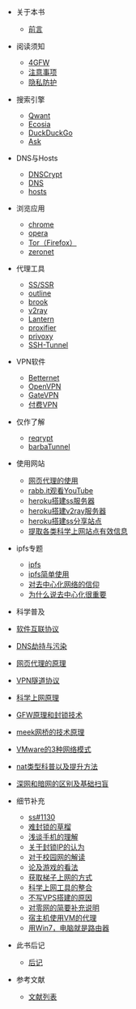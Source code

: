 * 关于本书

  * [前言](README.md)

* 阅读须知
  
  * [4GFW](look/4gfw.md)
  * [注意事项](look/notice.md)
  * [隐私防护](look/nsfw.md)

* 搜索引擎
  
  * [Qwant](search/qwant.md)
  * [Ecosia](search/ecosia.md)
  * [DuckDuckGo](search/duckduckgo.md)
  * [Ask](search/ask.md)

* DNS与Hosts

  * [DNSCrypt](dns&hosts/dnscrypt.md)
  * [DNS](dns&hosts/dns.md)
  * [hosts](dns&hosts/hosts.md)

* 浏览应用

  * [chrome](browse/chrome.md)
  * [opera](browse/opera.md)
  * [Tor（Firefox）](browse/tor-firefox.md)
  * [zeronet](browse/zeronet.md)

* 代理工具

  * [SS/SSR](proxy/ss-ssr.md)
  * [outline](proxy/outline.md)
  * [brook](proxy/brook.md)
  * [v2ray](proxy/v2ray.md)
  * [Lantern](proxy/lantern.md)
  * [proxifier](proxy/proxifier.md)
  * [privoxy](proxy/privoxy.md)
  * [SSH-Tunnel](proxy/SSH-Tunnel.md)

* VPN软件

  * [Betternet](vpn/betternet.md)
  * [OpenVPN](vpn/openvpn.md)
  * [GateVPN](vpn/gatevpn.md)
  * [付费VPN](vpn/pay-vpn.md)

* 仅作了解

  * [reqrypt](only/reqrypt.md)
  * [barbaTunnel](only/barbaTunnel.md)

* 使用网站

  * [网页代理的使用](web/web-proxy.md)
  * [rabb.it观看YouTube](web/rabb.md)
  * [heroku搭建ss服务器](web/ss-4-heroku.md)
  * [heroku搭建v2ray服务器](web/v2ray-4-heroku.md)
  * [heroku搭建ss分享站点](web/heroku-deploy.md)
  * [提取各类科学上网站点有效信息](web/4sol.md)

* ipfs专题

  * [ipfs](ipfs/ipfs.md)
  * [ipfs简单使用](ipfs/ipfs-use-naive.md)
  * [对去中心化网络的信仰](ipfs/belief.md)
  * [为什么说去中心化很重要](ipfs/why.md)

*  科学普及

  * [软件互联协议](abc/connection.md)
  * [DNS劫持与污染](abc/4dns.md)
  * [网页代理的原理](abc/web-proxy-x.md)
  * [VPN隧道协议](abc/4vpn.md)
  * [科学上网原理](abc/1190000011485579.md)
  * [GFW原理和封锁技术](abc/gfw.md)
  * [meek网桥的技术原理](abc/meek.md)
  * [VMware的3种网络模式](abc/3vm.md)
  * [nat类型科普以及提升方法](abc/4nat.md)
  * [深网和暗网的区别及基础扫盲](abc/darkweb.md)

* 细节补充

  * [ss#1130](append/ss1130.md)
  * [难封锁的草榴](append/caoliu.md)
  * [浅谈手机的理解](append/android.md)
  * [关于封锁IP的认为](append/block-ip.md)
  * [对于校园网的解读](append/tcw.md)
  * [论及游戏的看法](append/game.md)
  * [获取梯子上网的方式](append/get-method.md)
  * [科学上网工具的整合](append/vpn-proxy.md)
  * [不写VPS搭建的原因](append/none-vps.md)
  * [对零网的简要补充说明](append/4zeronet.md)
  * [宿主机使用VM的代理](append/vm.md)
  * [用Win7，电脑就是路由器](append/win7-wifi.md)


* 此书后记

  * [后记](postscript.md)

* 参考文献

  * [文献列表](reference/literature.md)
